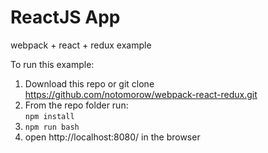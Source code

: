 # ReactJS App
webpack + react + redux example

To run this example:

1. Download this repo or git clone https://github.com/notomorow/webpack-react-redux.git
2. From the repo folder run:  
   `npm install`
3. `npm run bash`
4. open http://localhost:8080/ in the browser



